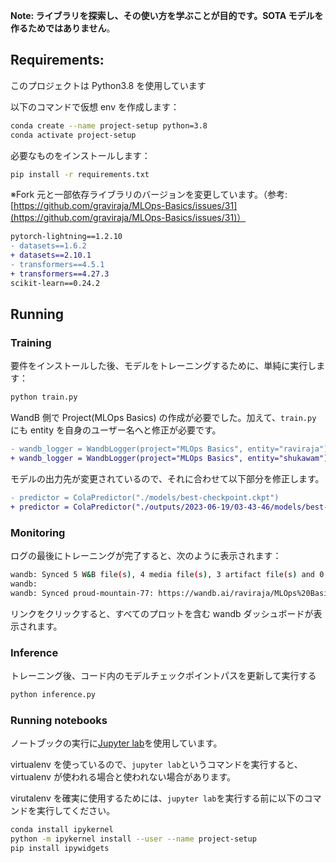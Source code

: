 **Note: ライブラリを探索し、その使い方を学ぶことが目的です。SOTA モデルを作るためではありません**。

## Requirements:

このプロジェクトは Python3.8 を使用しています

以下のコマンドで仮想 env を作成します：

```bash
conda create --name project-setup python=3.8
conda activate project-setup
```

必要なものをインストールします：

```bash
pip install -r requirements.txt
```

※Fork 元と一部依存ライブラリのバージョンを変更しています。（参考: [https://github.com/graviraja/MLOps-Basics/issues/31](https://github.com/graviraja/MLOps-Basics/issues/31)）

```diff
pytorch-lightning==1.2.10
- datasets==1.6.2
+ datasets==2.10.1
- transformers==4.5.1
+ transformers==4.27.3
scikit-learn==0.24.2
```

## Running

### Training

要件をインストールした後、モデルをトレーニングするために、単純に実行します：

```bash
python train.py
```

WandB 側で Project(MLOps Basics) の作成が必要でした。加えて、`train.py` にも entity を自身のユーザー名へと修正が必要です。

```diff
- wandb_logger = WandbLogger(project="MLOps Basics", entity="raviraja")
+ wandb_logger = WandbLogger(project="MLOps Basics", entity="shukawam")
```

モデルの出力先が変更されているので、それに合わせて以下部分を修正します。

```diff
- predictor = ColaPredictor("./models/best-checkpoint.ckpt")
+ predictor = ColaPredictor("./outputs/2023-06-19/03-43-46/models/best-checkpoint.ckpt")
```

### Monitoring

ログの最後にトレーニングが完了すると、次のように表示されます：

```bash
wandb: Synced 5 W&B file(s), 4 media file(s), 3 artifact file(s) and 0 other file(s)
wandb:
wandb: Synced proud-mountain-77: https://wandb.ai/raviraja/MLOps%20Basics/runs/3vp1twdc
```

リンクをクリックすると、すべてのプロットを含む wandb ダッシュボードが表示されます。

### Inference

トレーニング後、コード内のモデルチェックポイントパスを更新して実行する

```bash
python inference.py
```

### Running notebooks

ノートブックの実行に[Jupyter lab](https://jupyter.org/install)を使用しています。

virtualenv を使っているので、`jupyter lab`というコマンドを実行すると、virtualenv が使われる場合と使われない場合があります。

virutalenv を確実に使用するためには、`jupyter lab`を実行する前に以下のコマンドを実行してください。

```bash
conda install ipykernel
python -m ipykernel install --user --name project-setup
pip install ipywidgets
```
